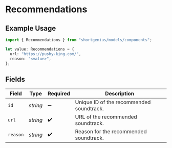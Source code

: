 # Recommendations

## Example Usage

```typescript
import { Recommendations } from "shortgenius/models/components";

let value: Recommendations = {
  url: "https://pushy-king.com/",
  reason: "<value>",
};
```

## Fields

| Field                                    | Type                                     | Required                                 | Description                              |
| ---------------------------------------- | ---------------------------------------- | ---------------------------------------- | ---------------------------------------- |
| `id`                                     | *string*                                 | :heavy_minus_sign:                       | Unique ID of the recommended soundtrack. |
| `url`                                    | *string*                                 | :heavy_check_mark:                       | URL of the recommended soundtrack.       |
| `reason`                                 | *string*                                 | :heavy_check_mark:                       | Reason for the recommended soundtrack.   |